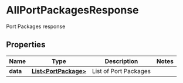 

# AllPortPackagesResponse

Port Packages response

## Properties

| Name | Type | Description | Notes |
|------------ | ------------- | ------------- | -------------|
|**data** | [**List&lt;PortPackage&gt;**](PortPackage.md) | List of Port Packages |  |



